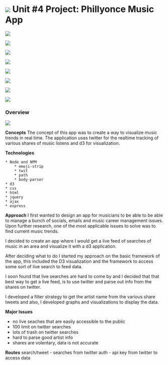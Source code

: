 # ![](https://ga-dash.s3.amazonaws.com/production/assets/logo-9f88ae6c9c3871690e33280fcf557f33.png) Unit #4 Project: Phillyonce Music App

![](https://github.com/ilya0/Project-4/blob/master/ERD/9.finalworking.png)

![](https://github.com/ilya0/Project-4/blob/master/ERD/1.intial%20layout.JPG)

![](https://github.com/ilya0/Project-4/blob/master/ERD/2.%20newappreimagine.JPG)

![](https://github.com/ilya0/Project-4/blob/master/ERD/4.sort%20logic.JPG)

![](https://github.com/ilya0/Project-4/blob/master/ERD/6.findingartistname.JPG)

![](http://jingabrewing.com/wp-content/uploads/2015/12/nye-wide.jpg)

![](https://github.com/ilya0/Project-4/blob/master/ERD/7.working1.png)

![](https://github.com/ilya0/Project-4/blob/master/ERD/8.codeworking2.png)






### Overview

![](https://github.com/ilya0/Project-4/blob/master/ERD/enstein.jpg)

**Concepts** 
The concept of this app was to create a way to visualize music trends in real time. The application uses twitter for the realtime tracking of various shares of music listens and d3 for visualization.

**Technologies**

    * Node and NPM
	    * emoji-strip
	    * twit
	    * path
	    * body-parser
    * d3
    * css
    * html
    * jquery
    * ajax
    * express

**Approach**
I first wanted to design an app for musicians to be able to be able to manage a bunch of socials, emails and music career management issues. Upon further research, one of the most applicable issues to solve was to find current music trends.

I decided to create an app where I would get a live feed of searches of music in an area and visualize it with a d3 application.

After deciding what to do I started my approach on the basic framework of the app, this included the D3 visualization and the framework to access some sort of live search to feed data. 

I soon found that live searches are hard to come by and I decided that that best way to get a live feed, is to use twitter and parse out info from the shares on twitter.

I developed a filter strategy to get the artist name from the various share tweets and also, I developed graphs and visualizations to display the data.


**Major Issues**
- no live seaches that are easily accessible to the public
- 100 limit on twitter searches
- lots of trash on twitter searches
- hard to parse good artist info
- shares are volentary, data is not accurate

**Routes**
search/tweet - searches from twitter
auth - api key from twitter to access data

